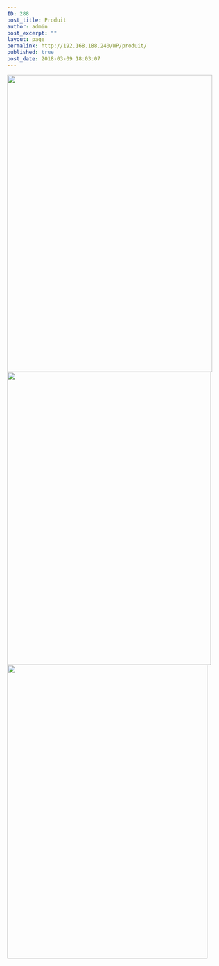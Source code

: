 ```yaml
---
ID: 288
post_title: Produit
author: admin
post_excerpt: ""
layout: page
permalink: http://192.168.188.240/WP/produit/
published: true
post_date: 2018-03-09 18:03:07
---
```

<a href="http://192.168.188.240/WP/wp-content/uploads/2018/03/produit-1.png"><img class="aligncenter wp-image-289 size-full" src="http://192.168.188.240/WP/wp-content/uploads/2018/03/produit-1.png" alt="" width="473" height="684" /></a> <a href="http://192.168.188.240/WP/wp-content/uploads/2018/03/produit-2.png"><img class="aligncenter wp-image-290 size-full" src="http://192.168.188.240/WP/wp-content/uploads/2018/03/produit-2.png" alt="" width="470" height="675" /></a> <a href="http://192.168.188.240/WP/wp-content/uploads/2018/03/produit-3.png"><img class="wp-image-291 size-full aligncenter" src="http://192.168.188.240/WP/wp-content/uploads/2018/03/produit-3.png" alt="" width="462" height="677" /></a>
